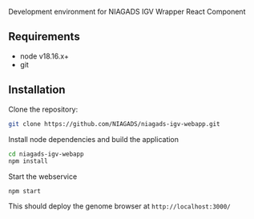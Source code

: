 Development environment for NIAGADS IGV Wrapper React Component

## Requirements

* node v18.16.x+
* git

## Installation

Clone the repository:

```bash
git clone https://github.com/NIAGADS/niagads-igv-webapp.git
```

Install node dependencies and build the application

```bash
cd niagads-igv-webapp
npm install
```

Start the webservice

```
npm start
```

This should deploy the genome browser at `http://localhost:3000/`


